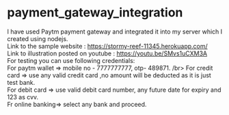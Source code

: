 # payment_gateway_integration
I have used Paytm payment gateway and integrated it into my server which I created using nodejs.</br>
Link to the sample website : https://stormy-reef-11345.herokuapp.com/ </br>
Link to illustration posted on youtube : https://youtu.be/SMvs1uCXM3A </br>
For testing you can use following credentials: </br>
For paytm wallet => mobile no - 7777777777, otp- 489871. /br>
For credit card => use any valid credit card ,no amount will be deducted as it is just test bank. </br>
For debit card => use valid debit card number, any future date for expiry and 123 as cvv. </br>
Fr online banking=> select any bank and proceed. </br>
